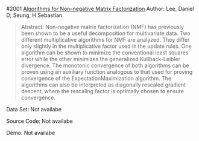 #2001 [Algorithms for Non-negative Matrix Factorization](https://papers.nips.cc/paper/1861-algorithms-for-non-negative-matrix-factorization.pdf)
Author: Lee, Daniel D; Seung, H Sebastian
>Abstract: Non-negative matrix factorization (NMF) has previously been shown to be a useful decomposition for multivariate data. Two different multiplicative algorithms for NMF are analyzed. They differ only slightly in the multiplicative factor used in the update rules. One algorithm can be shown to minimize the conventional least squares error while the other minimizes the generalized Kullback-Leibler divergence. The monotonic convergence of both algorithms can be proven using an auxiliary function analogous to that used for proving convergence of the ExpectationMaximization algorithm. The algorithms can also be interpreted as diagonally rescaled gradient descent, where the rescaling factor is optimally chosen to ensure convergence.

Data Set: Not availabe

Source Code: Not availabe

Demo: Not availabe

